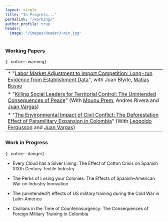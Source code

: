 ```yaml
---
layout: single
title: "In Progress..."
permalink: "/working/"
author_profile: true
header:
  image: "/images/Header3-min.jpg"
---
```


### Working Papers
{: .notice--warning}

|     |
|  ---------- |
|  * "[Labor Market Adjustment to Import Competition: Long-run Evidence from Establishment Data](https://publications.iadb.org/publications/english/document/Labor_Market_Adjustment_to_Import_Competition_Long-Run_Evidence_from_Establishment_Data_en.pdf)", with Juan Blyde, [Matias Busso](https://www.matiasbusso.org)  |
| * "[Killing Social Leaders for Territorial Control: The Unintended Consequences of Peace](https://ideas.repec.org/p/col/000092/016385.html)"   (With [Mounu Prem](https://sites.google.com/site/fcomunozma/), Andres Rivera and [Juan Vargas](https://sites.google.com/site/juanfvargas/home?authuser=0)) |
| * "[The Environmental Impact of Civil Conflict: The Deforestation Effect of Paramilitary Expansion in Colombia](https://www.google.com/url?q=https%3A%2F%2Fideas.repec.org%2Fp%2Fcol%2F000092%2F012158.html&sa=D)"  (With  [Leopoldo Fergusson](https://www.leopoldofergusson.com) and [Juan Vargas](https://sites.google.com/site/juanfvargas/home?authuser=0)) |

### Work in Progress
{: .notice--danger}
* Every Cloud has a Silver Lining: The Effect of Cotton Crisis on Spanish XIXth Century Textile Industry

* The Perks of Losing your Colonies: The Effects of Spanish–American War on Industry Innovation

* The (unintended?) effects of US military training during the Cold War in Latin-America

* Civilians in the Time of Counterinsurgency: The Consequences of Foreign Military Training in Colombia
